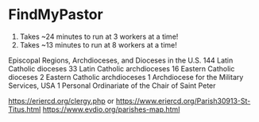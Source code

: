 # FindMyPastor

1) Takes ~24 minutes to run at 3 workers at a time!
2) Takes ~13 minutes to run at 8 workers at a time!

Episcopal Regions, Archdioceses, and Dioceses in the U.S.
144 Latin Catholic dioceses
33 Latin Catholic archdioceses
16 Eastern Catholic dioceses
2 Eastern Catholic archdioceses
1 Archdiocese for the Military Services, USA
1 Personal Ordinariate of the Chair of Saint Peter



https://eriercd.org/clergy.php or https://www.eriercd.org/Parish30913-St-Titus.html
https://www.evdio.org/parishes-map.html